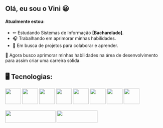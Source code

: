 ## Olá, eu sou o Vini 😀

#### Atualmente estou:
* ✏ Estudando Sistemas de Informação **[Bacharelado]**.
* 🎧 Trabalhando em aprimorar minhas habilidades.
* 📱 Em busca de projetos para colaborar e aprender.

📖 Agora busco aprimorar minhas habilidades na área de desenvolvimento para assim criar uma carreira sólida.
## 🖥 Tecnologias:
<div> 
    <img width="50px" src="https://cdn.jsdelivr.net/gh/devicons/devicon/icons/html5/html5-original.svg" />
    <img width="50px" src="https://cdn.jsdelivr.net/gh/devicons/devicon/icons/css3/css3-original.svg" />
    <img width="50px" src="https://cdn.jsdelivr.net/gh/devicons/devicon/icons/python/python-original.svg" />
    <img width="50px" src="https://cdn.jsdelivr.net/gh/devicons/devicon@latest/icons/django/django-plain-wordmark.svg" />
    <img width="50px" src="https://cdn.jsdelivr.net/gh/devicons/devicon@latest/icons/csharp/csharp-original.svg" />      
    <img width="50px" src="https://cdn.jsdelivr.net/gh/devicons/devicon/icons/javascript/javascript-original.svg" />
    <img width="50px" src="https://cdn.jsdelivr.net/gh/devicons/devicon/icons/photoshop/photoshop-plain.svg" />
    <img width="50px" src="https://cdn.jsdelivr.net/gh/devicons/devicon/icons/bootstrap/bootstrap-original.svg" />


</div>
<br>
<div>
    <a href="https://www.linkedin.com/in/viniciusmedprofi"><img width=160px height = 40px src="https://img.shields.io/badge/-LinkedIn-%230077B5?style=for-the-badge&logo=linkedin&logoColor=white"></a>
    <a href="https://steamcommunity.com/id/viinyz/"><img width=130px height=40px src="https://img.shields.io/badge/Steam-000000?style=for-the-badge&logo=steam&logoColor=white"></a>
</div>



